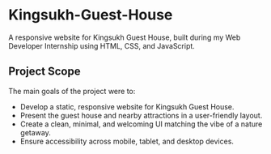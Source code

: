 # Kingsukh-Guest-House
A responsive website for Kingsukh Guest House, built during my Web Developer Internship using HTML, CSS, and JavaScript.


## Project Scope

The main goals of the project were to:

- Develop a static, responsive website for Kingsukh Guest House.
- Present the guest house and nearby attractions in a user-friendly layout.
- Create a clean, minimal, and welcoming UI matching the vibe of a nature getaway.
- Ensure accessibility across mobile, tablet, and desktop devices.
